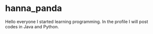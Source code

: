 # hanna_panda
Hello everyone I started learning programming. In the profile I will post codes in Java and Python.

